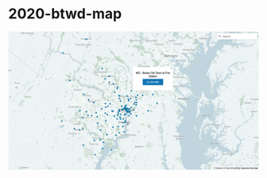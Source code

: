 # 2020-btwd-map
![Image of the app](https://github.com/WABA-Comms/2020-btwd-map/blob/master/img/app_screenshot.png)
